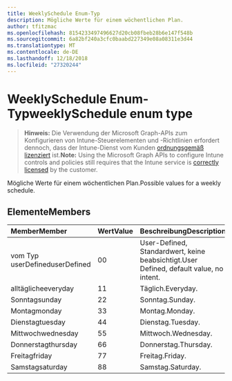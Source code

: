 ```yaml
---
title: WeeklySchedule Enum-Typ
description: Mögliche Werte für einem wöchentlichen Plan.
author: tfitzmac
ms.openlocfilehash: 8154233497496627d20cb08fbeb28b6e147f548b
ms.sourcegitcommit: 6a82bf240a3cfc0baabd227349e08a08311e3d44
ms.translationtype: MT
ms.contentlocale: de-DE
ms.lasthandoff: 12/18/2018
ms.locfileid: "27320244"
---
```

# <a name="weeklyschedule-enum-type"></a><span data-ttu-id="4a624-103">WeeklySchedule Enum-Typ</span><span class="sxs-lookup"><span data-stu-id="4a624-103">weeklySchedule enum type</span></span>

> <span data-ttu-id="4a624-104">**Hinweis:** Die Verwendung der Microsoft Graph-APIs zum Konfigurieren von Intune-Steuerelementen und -Richtlinien erfordert dennoch, dass der Intune-Dienst vom Kunden [ordnungsgemäß lizenziert](https://go.microsoft.com/fwlink/?linkid=839381) ist.</span><span class="sxs-lookup"><span data-stu-id="4a624-104">**Note:** Using the Microsoft Graph APIs to configure Intune controls and policies still requires that the Intune service is [correctly licensed](https://go.microsoft.com/fwlink/?linkid=839381) by the customer.</span></span>

<span data-ttu-id="4a624-105">Mögliche Werte für einem wöchentlichen Plan.</span><span class="sxs-lookup"><span data-stu-id="4a624-105">Possible values for a weekly schedule.</span></span>
## <a name="members"></a><span data-ttu-id="4a624-106">Elemente</span><span class="sxs-lookup"><span data-stu-id="4a624-106">Members</span></span>
|<span data-ttu-id="4a624-107">Member</span><span class="sxs-lookup"><span data-stu-id="4a624-107">Member</span></span>|<span data-ttu-id="4a624-108">Wert</span><span class="sxs-lookup"><span data-stu-id="4a624-108">Value</span></span>|<span data-ttu-id="4a624-109">Beschreibung</span><span class="sxs-lookup"><span data-stu-id="4a624-109">Description</span></span>|
|:---|:---|:---|
|<span data-ttu-id="4a624-110">vom Typ userDefined</span><span class="sxs-lookup"><span data-stu-id="4a624-110">userDefined</span></span>|<span data-ttu-id="4a624-111">0</span><span class="sxs-lookup"><span data-stu-id="4a624-111">0</span></span>|<span data-ttu-id="4a624-112">User-Defined, Standardwert, keine beabsichtigt.</span><span class="sxs-lookup"><span data-stu-id="4a624-112">User Defined, default value, no intent.</span></span>|
|<span data-ttu-id="4a624-113">alltägliche</span><span class="sxs-lookup"><span data-stu-id="4a624-113">everyday</span></span>|<span data-ttu-id="4a624-114">1</span><span class="sxs-lookup"><span data-stu-id="4a624-114">1</span></span>|<span data-ttu-id="4a624-115">Täglich.</span><span class="sxs-lookup"><span data-stu-id="4a624-115">Everyday.</span></span>|
|<span data-ttu-id="4a624-116">Sonntag</span><span class="sxs-lookup"><span data-stu-id="4a624-116">sunday</span></span>|<span data-ttu-id="4a624-117">2</span><span class="sxs-lookup"><span data-stu-id="4a624-117">2</span></span>|<span data-ttu-id="4a624-118">Sonntag.</span><span class="sxs-lookup"><span data-stu-id="4a624-118">Sunday.</span></span>|
|<span data-ttu-id="4a624-119">Montag</span><span class="sxs-lookup"><span data-stu-id="4a624-119">monday</span></span>|<span data-ttu-id="4a624-120">3</span><span class="sxs-lookup"><span data-stu-id="4a624-120">3</span></span>|<span data-ttu-id="4a624-121">Montag.</span><span class="sxs-lookup"><span data-stu-id="4a624-121">Monday.</span></span>|
|<span data-ttu-id="4a624-122">Dienstag</span><span class="sxs-lookup"><span data-stu-id="4a624-122">tuesday</span></span>|<span data-ttu-id="4a624-123">4</span><span class="sxs-lookup"><span data-stu-id="4a624-123">4</span></span>|<span data-ttu-id="4a624-124">Dienstag.</span><span class="sxs-lookup"><span data-stu-id="4a624-124">Tuesday.</span></span>|
|<span data-ttu-id="4a624-125">Mittwoch</span><span class="sxs-lookup"><span data-stu-id="4a624-125">wednesday</span></span>|<span data-ttu-id="4a624-126">5</span><span class="sxs-lookup"><span data-stu-id="4a624-126">5</span></span>|<span data-ttu-id="4a624-127">Mittwoch.</span><span class="sxs-lookup"><span data-stu-id="4a624-127">Wednesday.</span></span>|
|<span data-ttu-id="4a624-128">Donnerstag</span><span class="sxs-lookup"><span data-stu-id="4a624-128">thursday</span></span>|<span data-ttu-id="4a624-129">6</span><span class="sxs-lookup"><span data-stu-id="4a624-129">6</span></span>|<span data-ttu-id="4a624-130">Donnerstag.</span><span class="sxs-lookup"><span data-stu-id="4a624-130">Thursday.</span></span>|
|<span data-ttu-id="4a624-131">Freitag</span><span class="sxs-lookup"><span data-stu-id="4a624-131">friday</span></span>|<span data-ttu-id="4a624-132">7</span><span class="sxs-lookup"><span data-stu-id="4a624-132">7</span></span>|<span data-ttu-id="4a624-133">Freitag.</span><span class="sxs-lookup"><span data-stu-id="4a624-133">Friday.</span></span>|
|<span data-ttu-id="4a624-134">Samstag</span><span class="sxs-lookup"><span data-stu-id="4a624-134">saturday</span></span>|<span data-ttu-id="4a624-135">8</span><span class="sxs-lookup"><span data-stu-id="4a624-135">8</span></span>|<span data-ttu-id="4a624-136">Samstag.</span><span class="sxs-lookup"><span data-stu-id="4a624-136">Saturday.</span></span>|



